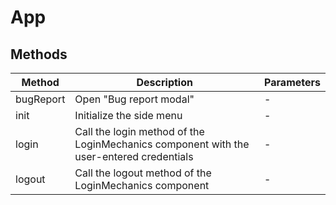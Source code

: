 # App

## Methods

<!-- @vuese:App:methods:start -->
|Method|Description|Parameters|
|---|---|---|
|bugReport|Open "Bug report modal"|-|
|init|Initialize the side menu|-|
|login|Call the login method of the LoginMechanics component with the user-entered credentials|-|
|logout|Call the logout method of the LoginMechanics component|-|

<!-- @vuese:App:methods:end -->


